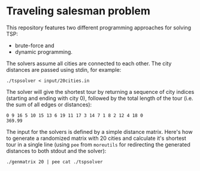 Traveling salesman problem
===

This repository features two different programming approaches for solving TSP:
* brute-force and
* dynamic programming.

The solvers assume all cities are connected to each other. The city distances
are passed using stdin, for example:

    ./tspsolver < input/20cities.in

The solver will give the shortest tour by returning a sequence of city
indices (starting and ending with city 0), followed by the total length of the
tour (i.e. the sum of all edges or distances):

    0 9 16 5 10 15 13 6 19 11 17 3 14 7 1 8 2 12 4 18 0
    369.99

The input for the solvers is defined by a simple distance matrix. Here's how to
generate a randomized matrix with 20 cities and calculate it's shortest tour in
a single line (using ```pee``` from ```moreutils``` for redirecting the
generated distances to both stdout and the solver):

    ./genmatrix 20 | pee cat ./tspsolver
